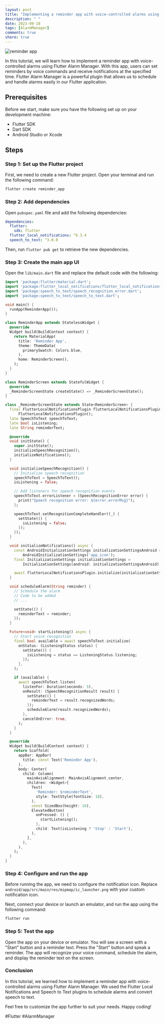 ```yaml
---
layout: post
title: "Implementing a reminder app with voice-controlled alarms using Flutter Alarm Manager"
description: " "
date: 2023-09-18
tags: [AlarmManager]
comments: true
share: true
---
```


![reminder app](https://example.com/reminder-app-image.jpg)

In this tutorial, we will learn how to implement a reminder app with voice-controlled alarms using Flutter Alarm Manager. With this app, users can set reminders by voice commands and receive notifications at the specified time. Flutter Alarm Manager is a powerful plugin that allows us to schedule and handle alarms easily in our Flutter application.

## Prerequisites

Before we start, make sure you have the following set up on your development machine:

- Flutter SDK
- Dart SDK
- Android Studio or Xcode

## Steps

### Step 1: Set up the Flutter project

First, we need to create a new Flutter project. Open your terminal and run the following command:

```bash
flutter create reminder_app
```

### Step 2: Add dependencies

Open `pubspec.yaml` file and add the following dependencies:

```yaml
dependencies:
  flutter:
    sdk: flutter
  flutter_local_notifications: ^9.3.4
  speech_to_text: ^3.0.0
```

Then, run `flutter pub get` to retrieve the new dependencies.

### Step 3: Create the main app UI

Open the `lib/main.dart` file and replace the default code with the following:

```dart
import 'package:flutter/material.dart';
import 'package:flutter_local_notifications/flutter_local_notifications.dart';
import 'package:speech_to_text/speech_recognition_error.dart';
import 'package:speech_to_text/speech_to_text.dart';

void main() {
  runApp(ReminderApp());
}

class ReminderApp extends StatelessWidget {
  @override
  Widget build(BuildContext context) {
    return MaterialApp(
      title: 'Reminder App',
      theme: ThemeData(
        primarySwatch: Colors.blue,
      ),
      home: ReminderScreen(),
    );
  }
}

class ReminderScreen extends StatefulWidget {
  @override
  _ReminderScreenState createState() => _ReminderScreenState();
}

class _ReminderScreenState extends State<ReminderScreen> {
  final FlutterLocalNotificationsPlugin flutterLocalNotificationsPlugin =
      FlutterLocalNotificationsPlugin();
  late SpeechToText speechToText;
  late bool isListening;
  late String reminderText;

  @override
  void initState() {
    super.initState();
    initializeSpeechRecognition();
    initializeNotifications();
  }

  void initializeSpeechRecognition() {
    // Initialize speech recognition
    speechToText = SpeechToText();
    isListening = false;

    // Add listeners for speech recognition events
    speechToText.errorListener = (SpeechRecognitionError error) {
      print("Speech recognition error: ${error.errorMsg}");
    };

    speechToText.setRecognitionCompleteHandler((_) {
      setState(() {
        isListening = false;
      });
    });
  }

  void initializeNotifications() async {
    const AndroidInitializationSettings initializationSettingsAndroid =
        AndroidInitializationSettings('app_icon');
    final InitializationSettings initializationSettings =
        InitializationSettings(android: initializationSettingsAndroid);

    await flutterLocalNotificationsPlugin.initialize(initializationSettings);
  }

  void scheduleAlarm(String reminder) {
    // Schedule the alarm
    // Code to be added
    // ...

    setState(() {
      reminderText = reminder;
    });
  }

  Future<void> startListening() async {
    // Start voice recognition
    final bool available = await speechToText.initialize(
      onStatus: (ListeningStatus status) {
        setState(() {
          isListening = status == ListeningStatus.listening;
        });
      },
    );

    if (available) {
      await speechToText.listen(
        listenFor: Duration(seconds: 5),
        onResult: (SpeechRecognitionResult result) {
          setState(() {
            reminderText = result.recognizedWords;
          });
          scheduleAlarm(result.recognizedWords);
        },
        cancelOnError: true,
      );
    }
  }

  @override
  Widget build(BuildContext context) {
    return Scaffold(
      appBar: AppBar(
        title: const Text('Reminder App'),
      ),
      body: Center(
        child: Column(
          mainAxisAlignment: MainAxisAlignment.center,
          children: <Widget>[
            Text(
              'Reminder: $reminderText',
              style: TextStyle(fontSize: 18),
            ),
            const SizedBox(height: 16),
            ElevatedButton(
              onPressed: () {
                startListening();
              },
              child: Text(isListening ? 'Stop' : 'Start'),
            ),
          ],
        ),
      ),
    );
  }
}
```

### Step 4: Configure and run the app

Before running the app, we need to configure the notification icon. Replace `android/app/src/main/res/mipmap/ic_launcher.png` with your custom notification icon.

Next, connect your device or launch an emulator, and run the app using the following command:

```bash
flutter run
```

### Step 5: Test the app

Open the app on your device or emulator. You will see a screen with a "Start" button and a reminder text. Press the "Start" button and speak a reminder. The app will recognize your voice command, schedule the alarm, and display the reminder text on the screen.

### Conclusion

In this tutorial, we learned how to implement a reminder app with voice-controlled alarms using Flutter Alarm Manager. We used the Flutter Local Notifications and Speech to Text plugins to schedule alarms and convert speech to text.

Feel free to customize the app further to suit your needs. Happy coding!

#Flutter #AlarmManager